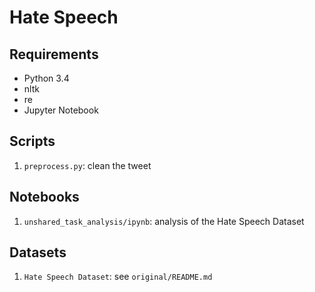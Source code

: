 # Hate Speech

## Requirements
- Python 3.4
- nltk
- re
- Jupyter Notebook

## Scripts
1. `preprocess.py`: clean the tweet

## Notebooks
1. `unshared_task_analysis/ipynb`: analysis of the Hate Speech Dataset

## Datasets
1. `Hate Speech Dataset`: see `original/README.md`
